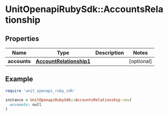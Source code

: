 # UnitOpenapiRubySdk::AccountsRelationship

## Properties

| Name | Type | Description | Notes |
| ---- | ---- | ----------- | ----- |
| **accounts** | [**AccountRelationship1**](AccountRelationship1.md) |  | [optional] |

## Example

```ruby
require 'unit_openapi_ruby_sdk'

instance = UnitOpenapiRubySdk::AccountsRelationship.new(
  accounts: null
)
```

